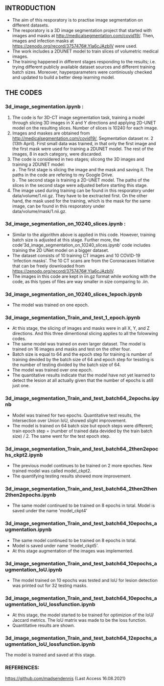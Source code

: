 ## INTRODUCTION
* The aim of this resporatory is to practise image segmentation on different datasets.
* The resporatory is a 3D image segmentation project that started with images and masks at http://medicalsegmentation.com/covid19/. Then, images and infection masks at https://zenodo.org/record/3757476#.YIa6cJAzbIV were used.
* The work includes a 2DUNET model to train slices of volumetric medical images. 
* The training happened in different stages responding to the results; i.e. trying different publicly available dataset sources and different training batch sizes. Moreover, hayperparameters were continiously checked and updated to build a better deep learning model.
## THE CODES
### 3d_image_segmentation.ipynb :
1. The code is for 3D-CT image segmentation task, training a model through slicing 3D images in X and Y directions and applying 2D-UNET model on the resulting slices. Number of slices is 10240 for each image.
2. Images and maskes are obtained from http://medicalsegmentation.com/covid19/, Segmentation dataset nr. 2 (13th April). First small data was trained, in that only the first image and the first mask were used for training a 2DUNET model. The rest of the images, 8 in each category, were discarded.
3. The code is considered in two stages; slicong the 3D images and training a 2DUNET model:                                                                                       
   a . The first stage is slicing the image and the mask and saving it. The paths in the code are refering to my Google Drive.                                     
   b . The second stage is training a 2D-UNET model. The paths of the slices in the second stage were adjusted before starting this stage.
4. The image used during training can be found in this resporatory under data/volume/1.nii.gz. They have to be exctracted first. On the other hand, the mask used for the training, which is the mask for the same image, can be found in this resporatory under data/volume/mask/1.nii.gz. 

### 3d_image_segmentation_on_10240_slices.ipynb :
* Similar to the algorithm above is applied in this code. However, training batch size is adjusted at this stage. Further more, the code'3d_image_segmentation_on_10240_slices.ipynb' code includes training the 2D UNet model on a bigger dataset. 
* The dataset consists of 10 training CT images and 10 COVID-19 'infection masks'. The 10 CT scans are from the Coronacases Initiative that can be freely downloaded from https://zenodo.org/record/3757476#.YIa6cJAzbIV.
* The images in this code are kept in iin.gz format while working with the code, as this types of files are way smaller in size comparing to .iin.

### 3d_image_segmentation_on_10240_slices_1epoch.ipynb
* The model was trained on one epoch.

### 3d_image_segmentation_Train_and_test_1_epoch.ipynb
* At this stage, the slicing of images and masks were in all X, Y, and Z directions. And this three dimentional slicing applies to all the folowwing codes.
* The same model was trained on even larger dataset. The model is trained on 16 images and masks and test on the other four. 
* Batch size is equal to 64 and the epoch step for training is number of training devided by the batch size of 64 and epoch step for tessting is the number of testing divided by the batch size of 64. 
* The model was trained over one epoch.
* The quantitative results indicate that the model have not yet learned to detect the lesion at all actually given that the number of epochs is atill just one.

### 3d_image_segmentation_Train_and_test_batch64_2epochs.ipynb
* Model was trained for two epochs. Quantitative test results, the Intersection over Union IoU, showed slight improvement.
* The model is trained on 64 batch size but epoch steps were different; train epoch step = (number of trained data devided by the train batch size) / 2. The same went for the test epoch step. 

### 3d_image_segmentation_Train_and_test_batch64_2then2epochs_ckpt2.ipynb
* The previous model continues to be trained on 2 more epoches. New trained model was called model_ckpt2. 
* The quantifying testing results showed more improvement.

### 3d_image_segmentation_Train_and_test_batch64_2then2then2then2epochs.ipynb
* The same model continued to be trained on 8 epochs in total. Model is saved under the name 'model_ckpt4'

### 3d_image_segmentation_Train_and_test_batch64_10epochs_augmentation.ipynb
* The same model continued to be trained on 8 epochs in total. 
* Model is saved under name 'model_ckpt5'. 
* At this stage augmentation of the images was implemented.

### 3d_image_segmentation_Train_and_test_batch64_10epochs_augmentation_IoU.ipynb
* The model trained on 10 epochs was tested and IoU for lesion detection was printed out for 32 testing masks.

### 3d_image_segmentation_Train_and_test_batch64_10epochs_augmentation_IoU_lossfunction.ipynb
* At this stage, the model started to be trained for optimizion of the IoU/ Jaccard metrics. The IoU matrix was made to be the loss function. 
* Quantitative results are shown. 

### 3d_image_segmentation_Train_and_test_batch64_12epochs_augmentation_IoU_lossfunction.ipynb
The model is trained and saved at this stage.

### REFERENCES:
https://github.com/madsendennis {Last Access 16.08.2021}

